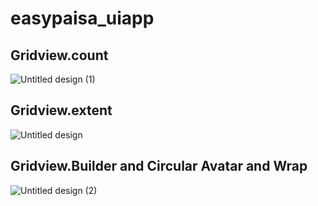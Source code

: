 # easypaisa_uiapp

## Gridview.count
![Untitled design (1)](https://github.com/HassaanAhmed60211/fluttercourse/assets/106430586/c89eb7c4-90e9-4312-b548-dd02d4332de0)

## Gridview.extent
![Untitled design](https://github.com/HassaanAhmed60211/fluttercourse/assets/106430586/53153a95-de5c-4a04-b871-fdc997a519e9)

## Gridview.Builder and Circular Avatar and Wrap
![Untitled design (2)](https://github.com/HassaanAhmed60211/fluttercourse/assets/106430586/d096d31e-5f4d-4dad-a4a4-c65bd53e7d01)
